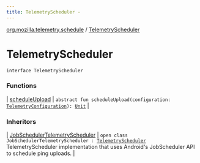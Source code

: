 ```yaml
---
title: TelemetryScheduler - 
---
```


[org.mozilla.telemetry.schedule](../index.html) / [TelemetryScheduler](./index.html)

# TelemetryScheduler

`interface TelemetryScheduler`

### Functions

| [scheduleUpload](schedule-upload.html) | `abstract fun scheduleUpload(configuration: `[`TelemetryConfiguration`](../../org.mozilla.telemetry.config/-telemetry-configuration/index.html)`): `[`Unit`](https://kotlinlang.org/api/latest/jvm/stdlib/kotlin/-unit/index.html) |

### Inheritors

| [JobSchedulerTelemetryScheduler](../../org.mozilla.telemetry.schedule.jobscheduler/-job-scheduler-telemetry-scheduler/index.html) | `open class JobSchedulerTelemetryScheduler : `[`TelemetryScheduler`](./index.md)<br>TelemetryScheduler implementation that uses Android's JobScheduler API to schedule ping uploads. |

